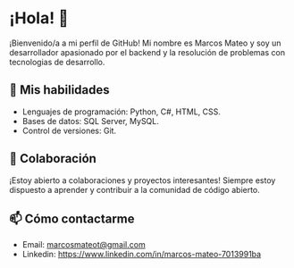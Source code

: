 # ¡Hola! 👋

¡Bienvenido/a a mi perfil de GitHub!
Mi nombre es Marcos Mateo y soy un desarrollador apasionado por el backend y la resolución de problemas con tecnologias de desarrollo.

## 🚀 Mis habilidades

- Lenguajes de programación: Python, C#, HTML, CSS.
- Bases de datos: SQL Server, MySQL.
- Control de versiones: Git.

## 👯 Colaboración

¡Estoy abierto a colaboraciones y proyectos interesantes! Siempre estoy dispuesto a aprender y contribuir a la comunidad de código abierto.

## 📫 Cómo contactarme

 - Email: marcosmateot@gmail.com
 - Linkedin: https://www.linkedin.com/in/marcos-mateo-7013991ba
